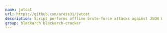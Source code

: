 ```yaml
---
name: jwtcat
url: https://github.com/aress31/jwtcat
description: Script performs offline brute-force attacks against JSON Web Token (JWT) URL : https://github.
group: blackarch blackarch-cracker
---
```

